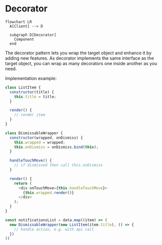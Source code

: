 # Decorator

```mermaid
flowchart LR
  A[Client] --> D

  subgraph D[Decorator]
    Component
  end
```

The decorator pattern lets you wrap the target object and enhance it by adding new features. As decorator implements the same interface as the target object, you can wrap as many decorators one inside another as you need.

Implementation example:

```js
class ListItem {
  constructor(title) {
    this.title = title;
  }

  render() {
    // render item
  }
}

class DismissableWrapper {
  constructor(wrapped, onDismiss) {
    this.wrapped = wrapped;
    this.onDismiss = onDismiss.bind(this);
  }

  handleTouchMove() {
    // if dismissed then call this.onDismiss
  }

  render() {
    return (
      <div onTouchMove={this.handleTouchMove}>
        {this.wrapped.render()}
      </div>
    );
  }
}

const notificationsList = data.map((item) => (
  new DismissableWrapper(new ListItem(item.title), () => {
    // handle action, e.g. with api call
  })
))
```
